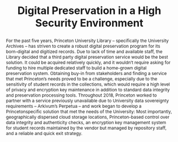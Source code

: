 ---
abstract: 'For the past five years, Princeton University Library – specifically the
  University Archives – has striven to create a robust digital preservation program
  for its born-digital and digitized records. Due to lack of time and available staff,
  the Library decided that a third party digital preservation service would be the
  best solution. It could be acquired relatively quickly, and it wouldn’t require
  asking for funding to hire multiple dedicated staff to build a home-grown digital
  preservation system. Obtaining buy-in from stakeholders and finding a service that
  met Princeton’s needs proved to be a challenge, especially due to the sensitivity
  of student records in the collections, which would require a high level of privacy
  and encryption key maintenance in addition to standard data integrity and preservation
  processing tools. Throughout 2018, Princeton worked to partner with a service previously
  unavailable due to University data sovereignty requirements – Arkivum’s Perpetua
  – and work began to develop a Princetonspecific solution that met the needs of the
  University: Most importantly, geographically dispersed cloud storage locations,
  Princeton-based control over data integrity and authenticity checks, an encryption
  key management system for student records maintained by the vendor but managed by
  repository staff, and a reliable and quick exit strategy.'
creators:
- Berdini, Annalise
date: null
document_url: https://services.phaidra.univie.ac.at/api/object/o:1079915/download
grand_parent: iPRES
institutions: []
keywords: []
landing_page_url: https://phaidra.univie.ac.at/o:1079915
language: eng
layout: publication
license: CC BY 4.0 International
notes_url: null
parent: iPRES 2019
publication_type: paper
size: 107416
slides_url: null
source_name: iPRES
stream_url: null
title: 'Digital Preservation in a High Security Environment '
year: 2019
---